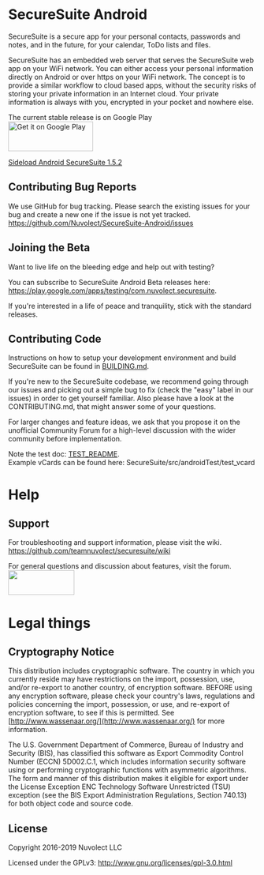 # SecureSuite Android

SecureSuite is a secure app for your personal contacts, passwords and notes, and in the future, for your calendar, ToDo lists and files.  

SecureSuite has an embedded web server that serves the SecureSuite web app on your WiFi network. 
You can either access your personal information directly on Android or over https on your WiFi network.
The concept is to provide a similar workflow to cloud based apps, without the security risks of storing your private information
in an Internet cloud.
Your private information is always with you, encrypted in your pocket and nowhere else.

The current stable release is on Google Play  
<a href='https://play.google.com/store/apps/details?id=com.nuvolect.securesuite&pcampaignid=MKT-Other-global-all-co-prtnr-py-PartBadge-Mar2515-1'>
<img alt='Get it on Google Play' src='https://play.google.com/intl/en_us/badges/images/generic/en_badge_web_generic.png' 
width="172" height="60" /></a>

[Sideload Android SecureSuite 1.5.2](https://securesuite.org/signed_apps/1.5.2/SecureSuite-release.apk)  

## Contributing Bug Reports
We use GitHub for bug tracking. Please search the existing issues for your bug and create a new one if the issue is not yet tracked.
<https://github.com/Nuvolect/SecureSuite-Android/issues>
## Joining the Beta  

Want to live life on the bleeding edge and help out with testing?

You can subscribe to SecureSuite Android Beta releases here: <https://play.google.com/apps/testing/com.nuvolect.securesuite>.  

If you're interested in a life of peace and tranquility, stick with the standard releases.  

## Contributing Code  

Instructions on how to setup your development environment and build SecureSuite can be found in 
[BUILDING.md](/BUILDING.md).

If you're new to the SecureSuite codebase, we recommend going through our issues and picking out a simple bug to fix 
(check the "easy" label in our issues) in order to get yourself familiar. 
Also please have a look at the CONTRIBUTING.md, that might answer some of your questions.

For larger changes and feature ideas, we ask that you propose it on the unofficial Community Forum for a high-level 
discussion with the wider community before implementation.

Note the test doc: [TEST_README](SecureSuite/src/androidTest/java/com/nuvolect/securesuite/TEST_README.md#instrumented-tests).  
Example vCards can be found here: SecureSuite/src/androidTest/test_vcard

# Help  

## Support  
For troubleshooting and support information, please visit the wiki.
<https://github.com/teamnuvolect/securesuite/wiki>

For general questions and discussion about features, visit the forum.
<a href="http://nuvolect.freeforums.net/board/3/discussion-securesuite">
<img src="https://securesuite.org/img/forum_join_chat.png"  height="50" width="134"></a> 

# Legal things  

## Cryptography Notice  
This distribution includes cryptographic software. The country in which you currently reside may have restrictions on the import, 
possession, use, and/or re-export to another country, of encryption software. BEFORE using any encryption software, 
please check your country's laws, regulations and policies concerning the import, possession, or use, and re-export of 
encryption software, to see if this is permitted. See [http://www.wassenaar.org/](http://www.wassenaar.org/) for more information.

The U.S. Government Department of Commerce, Bureau of Industry and Security (BIS), has classified this software as 
Export Commodity Control Number (ECCN) 5D002.C.1, which includes information security software using or performing 
cryptographic functions with asymmetric algorithms. The form and manner of this distribution makes it eligible for 
export under the License Exception ENC Technology Software Unrestricted (TSU) exception 
(see the BIS Export Administration Regulations, Section 740.13) for both object code and source code.

## License 

Copyright 2016-2019 Nuvolect LLC

Licensed under the GPLv3: <http://www.gnu.org/licenses/gpl-3.0.html>
